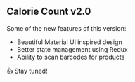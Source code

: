 ## Calorie Count v2.0

Some of the new features of this version:

- Beautiful Material UI inspired design
- Better state management using Redux
- Ability to scan barcodes for products

👍 Stay tuned!
